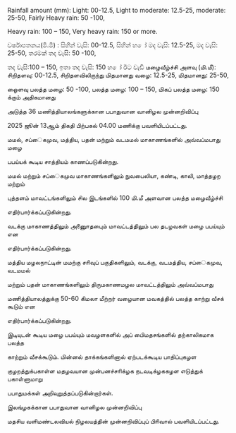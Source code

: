 Rainfall amount (mm): Light: 00-12.5, Light to moderate: 12.5-25, moderate: 25-50, Fairly Heavy rain: 50 -100,

Heavy rain: 100 – 150, Very heavy rain: 150 or more.

වර්ෂාපතනය(මි.මී) : සිහින් වැසි: 00-12.5, සිහින් හ ෝ මද වැසි: 12.5-25, මද වැසි: 25-50, තරමක් තද වැසි: 50 -100,

තද වැසි:100 – 150, ඉතා තද වැසි: 150 හ ෝ ඊට වැඩි மழைவீழ்ச்சி அளவு (மி.மீ): சிறிதளவு: 00-12.5, சிறிதளவிலிருந்து மிதமானது வழை: 12.5-25, மிதமானது: 25-50,

ஓைளவு பலத்த மழை: 50 -100, பலத்த மழை: 100 – 150, மிகப் பலத்த மழை: 150 க்கும் அதிகமானது

அடுத்த 36 மணித்தியாலங்களுக்கான பபாதுவான வானிழல முன்னறிவிப்பு

2025 ஜூன் 13ஆம் திகதி பிற்பகல் 04.00 மணிக்கு பவளியிடப்பட்டது.

மமல், சப்ைகமுவ, மத்திய, பதன் மற்றும் வடமமல் மாகாணங்களில் அவ்வப்மபாது மழை

பபய்யக் கூடிய சாத்தியம் காணப்படுகின்றது.

மமல் மற்றும் சப்ைகமுவ மாகாணங்களிலும் நுவபைலியா, கண்டி, காலி, மாத்தழற மற்றும்

புத்தளம் மாவட்டங்களிலும் சில இடங்களில் 100 மி.மீ அளவான பலத்த மழைவீழ்ச்சி

எதிர்பார்க்கப்படுகின்றது.

வடக்கு மாகாணத்திலும் அனுைாதபுைம் மாவட்டத்திலும் பல தடழவகள் மழை பபய்யும் என

எதிர்பார்க்கப்படுகின்றது.

மத்திய மழலநாட்டின் மமற்கு சாிவுப் பகுதிகளிலும், வடக்கு, வடமத்திய, சப்ைகமுவ, வடமமல்

மற்றும் பதன் மாகாணங்களிலும் திருமகாணமழல மாவட்டத்திலும் அவ்வப்மபாது

மணித்தியாலத்துக்கு 50-60 கிமலா மீற்றர் வழையான மவகத்தில் பலத்த காற்று வீசக் கூடும் என

எதிர்பார்க்கப்படுகின்றது.

இடியுடன் கூடிய மழை பபய்யும் மவழளகளில் அப் பிைமதசங்களில் தற்காலிகமாக பலத்த

காற்றும் வீசக்கூடும். மின்னல் தாக்கங்களினால் ஏற்படக்கூடிய பாதிப்புகழள

குழறத்துக்பகாள்ள மதழவயான முன்பனச்சாிக்ழக நடவடிக்ழககழள எடுத்துக் பகாள்ளுமாறு

பபாதுமக்கள் அறிவுறுத்தப்படுகின்றார்கள்.

இலங்ழகக்கான பபாதுவான வானிழல முன்னறிவிப்பு

மதசிய வளிமண்டலவியல் நிழலயத்தின் முன்னறிவிப்புப் பிாிவால் பவளியிடப்பட்டது.